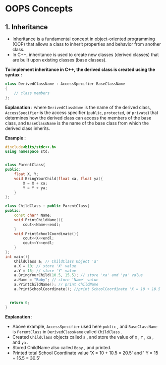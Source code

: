 # OOPS Concepts

## 1. Inheritance

- Inheritance is a fundamental concept in object-oriented programming (OOP) that allows a class to inherit properties and behavior from another class.
- In C++, inheritance is used to create new classes (derived classes) that are built upon existing classes (base classes).

**To implement inheritance in C++, the derived class is created using the syntax :**

```c++
class DerivedClassName : AccessSpecifier BaseClassName
{
    // class members
};
```

**Explanation :**  where `DerivedClassName` is the name of the derived class, `AccessSpecifier` is the access specifier (`public`, `protected`, or `private`) that determines how the derived class can access the members of the base class, and `BaseClassName` is the name of the base class from which the derived class inherits.

**Example :**

```c++
#include<bits/stdc++.h>
using namespace std;


class ParentClass{
public:
    float X, Y;
    void BringYourChild(float xa, float ya){
        X = X + xa;
        Y = Y + ya;
    }
};

class ChildClass : public ParentClass{
public:
    const char* Name;
    void PrintChildName(){
        cout<<Name<<endl;
    }
    void PrintSchoolCoordinate(){
        cout<<X<<endl;
        cout<<Y<<endl;
    }
};
int main(){
    ChildClass a; // ChildClass Object 'a'
    a.X = 10; // store 'X' value
    a.Y = 15; // store 'Y' value
    a.BringYourChild(10.5, 15.5); // store 'xa' and 'ya' value
    a.Name = "Boby"; // store 'Name' value
    a.PrintChildName(); // print ChildName 
    a.PrintSchoolCoordinate(); //print SchoolCoordinate 'X = 10 + 10.5' and 'Y = 15 + 15.5'
    

  return 0;  
}
```

**Explanation :** 

- Above example, `AccessSpecifier` used here `public` , and `BaseClassName`  is `ParentClass`  in `DerivedClassName`  called `ChildClass`  .
- Created `ChildClass`  objects called `a`  , and store the value of `X`  , `Y`  , `xa`  , and `ya`  .
- Stored ChildName also called `Boby`  , and printed.
- Printed total School Coordinate value  'X  = 10 + 10.5 = 20.5'  and ' Y = 15 + 15.5 = 30.5'

